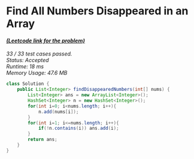 # **Find All Numbers Disappeared in an Array**

#### [_(Leetcode link for the problem)_](https://leetcode.com/problems/find-all-numbers-disappeared-in-an-array/)

_33 / 33 test cases passed.  
Status: Accepted  
Runtime: 18 ms  
Memory Usage: 47.6 MB_

```java
class Solution {
    public List<Integer> findDisappearedNumbers(int[] nums) {
        List<Integer> ans = new ArrayList<Integer>();
        HashSet<Integer> n = new HashSet<Integer>();
        for(int i=0; i<nums.length; i++){
            n.add(nums[i]);
        }
        for(int i=1; i<=nums.length; i++){
            if(!n.contains(i)) ans.add(i);
        }
        return ans;
    }
}
```

